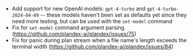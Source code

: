 - Add support for new OpenAI models: `gpt-4-turbo` and `gpt-4-turbo-2024-04-09` -- these models haven't been set as defaults yet since they need more testing, but can be used with the `set-model` command
- Fix for `set-model` command argument parsing (https://github.com/plandex-ai/plandex/issues/75)
- Fix for panic during plan stream when a file name's length exceeds the terminal width (https://github.com/plandex-ai/plandex/issues/84)